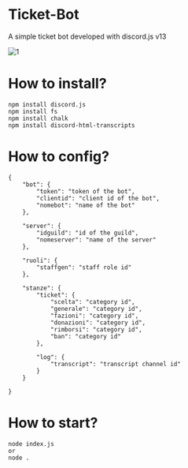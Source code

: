 # Ticket-Bot
A simple ticket bot developed with discord.js v13

![1](https://user-images.githubusercontent.com/79475133/169692136-a0794d9e-f98c-4b93-b328-7b8b8d2bc102.png)

# How to install?
```
npm install discord.js
npm install fs
npm install chalk
npm install discord-html-transcripts
```
# How to config?
```
{
    "bot": {
        "token": "token of the bot",
        "clientid": "client id of the bot",
        "nomebot": "name of the bot"
    },

    "server": {
        "idguild": "id of the guild",
        "nomeserver": "name of the server"
    },

    "ruoli": {
        "staffgen": "staff role id"
    },

    "stanze": {
        "ticket": {
            "scelta": "category id",
            "generale": "category id",
            "fazioni": "category id",
            "donazioni": "category id",
            "rimborsi": "category id",
            "ban": "category id"
        },

        "log": {
            "transcript": "transcript channel id"
        }
    }

}
```
# How to start?
```
node index.js
or
node .
```

